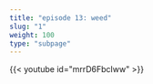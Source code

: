 ```yaml
---
title: "episode 13: weed"
slug: "1"
weight: 100
type: "subpage"
---
```


{{< youtube id="mrrD6FbcIww" >}}